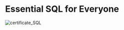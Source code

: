 # Essential SQL for Everyone

![certificate_SQL](https://i.ibb.co/dLZVD8Q/certificate-of-completion-for-essential-sql-for-everyone.jpg)